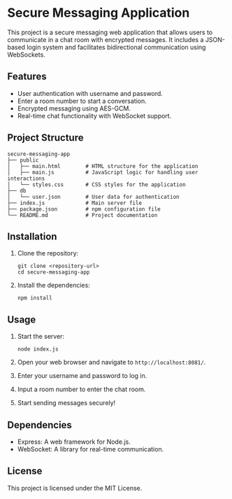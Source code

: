 # Secure Messaging Application

This project is a secure messaging web application that allows users to communicate in a chat room with encrypted messages. It includes a JSON-based login system and facilitates bidirectional communication using WebSockets.

## Features

- User authentication with username and password.
- Enter a room number to start a conversation.
- Encrypted messaging using AES-GCM.
- Real-time chat functionality with WebSocket support.

## Project Structure

```
secure-messaging-app
├── public
│   ├── main.html        # HTML structure for the application
│   ├── main.js          # JavaScript logic for handling user interactions
│   └── styles.css       # CSS styles for the application
├── db
│   └── user.json        # User data for authentication
├── index.js             # Main server file
├── package.json         # npm configuration file
└── README.md            # Project documentation
```

## Installation

1. Clone the repository:
   ```
   git clone <repository-url>
   cd secure-messaging-app
   ```

2. Install the dependencies:
   ```
   npm install
   ```

## Usage

1. Start the server:
   ```
   node index.js
   ```

2. Open your web browser and navigate to `http://localhost:8081/`.

3. Enter your username and password to log in.

4. Input a room number to enter the chat room.

5. Start sending messages securely!

## Dependencies

- Express: A web framework for Node.js.
- WebSocket: A library for real-time communication.

## License

This project is licensed under the MIT License.